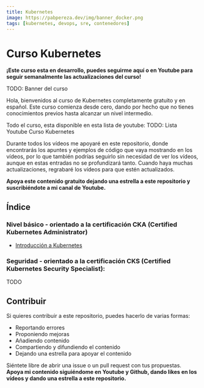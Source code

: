```yaml
---
title: Kubernetes 
image: https://pabpereza.dev/img/banner_docker.png
tags: [kubernetes, devops, sre, contenedores]
---
```


# Curso Kubernetes 

**¡Este curso esta en desarrollo, puedes seguirme aquí o en Youtube para seguir semanalmente las actualizaciones del curso!**

TODO: Banner del curso 

Hola, bienvenidos al curso de Kubernetes completamente gratuito y en español. Este curso comienza desde cero, dando por hecho que no tienes conocimientos previos hasta alcanzar un nivel intermedio.

Todo el curso, esta disponible en esta lista de youtube: 
TODO: Lista Youtube Curso Kubernetes

Durante todos los vídeos me apoyaré en este repositorio, donde encontrarás los apuntes y ejemplos de código que vaya mostrando en los vídeos, por lo que también podrías seguirlo sin necesidad de ver los vídeos, aunque en estas entradas no se profundizará tanto. Cuando haya muchas actualizaciones, regrabaré los vídeos para que estén actualizados.

**Apoya este contenido gratuito dejando una estrella a este repositorio y suscribiéndote a mi canal de Youtube.**

## Índice

### Nivel básico - orientado a la certificación CKA (Certified Kubernetes Administrator)
* [Introducción a Kubernetes](101.Introduccion.md)


### Seguridad - orientado a la certificación CKS (Certified Kubernetes Security Specialist):
TODO

## Contribuir
Si quieres contribuir a este repositorio, puedes hacerlo de varias formas:
* Reportando errores
* Proponiendo mejoras
* Añadiendo contenido 
* Compartiendo y difundiendo el contenido
* Dejando una estrella para apoyar el contenido
  
Siéntete libre de abrir una issue o un pull request con tus propuestas. **Apoya mi contenido siguiéndome en Youtube y Github, dando likes en los vídeos y dando una estrella a este repositorio.**
